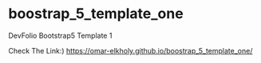 # boostrap_5_template_one
DevFolio Bootstrap5 Template 1

Check The Link:) https://omar-elkholy.github.io/boostrap_5_template_one/
